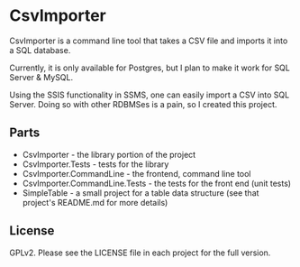 ﻿CsvImporter
=

CsvImporter is a command line tool that takes a CSV file and imports it into a SQL database.

Currently, it is only available for Postgres, but I plan to make it work for SQL Server & MySQL.

Using the SSIS functionality in SSMS, one can easily import a CSV into SQL Server. Doing so with other RDBMSes is a pain, so I created this project.

Parts
-

- CsvImporter - the library portion of the project
- CsvImporter.Tests - tests for the library
- CsvImporter.CommandLine - the frontend, command line tool
- CsvImporter.CommandLine.Tests - the tests for the front end (unit tests)
- SimpleTable - a small project for a table data structure (see that project's README.md for more details)

License
-

GPLv2. Please see the LICENSE file in each project for the full version.